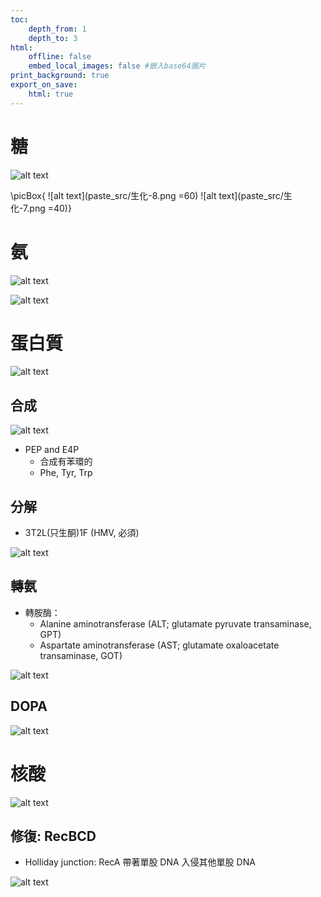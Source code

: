 ```yaml
---
toc:
    depth_from: 1
    depth_to: 3
html:
    offline: false
    embed_local_images: false #嵌入base64圖片
print_background: true
export_on_save:
    html: true
---
```



# 糖


![alt text](paste_src/生化-6.png)


\picBox{
![alt text](paste_src/生化-8.png =60)
![alt text](paste_src/生化-7.png =40)}

# 氨 

![alt text](paste_src/生化-5.png)

![alt text](paste_src/生化-10.png)


# 蛋白質 

![alt text](paste_src/生化.png)


## 合成 

![alt text](paste_src/生化-4.png)


- PEP and E4P 
  - 合成有苯環的
  - Phe, Tyr, Trp

## 分解 

- 3T2L(只生酮)1F (HMV, 必須)

![alt text](paste_src/生化-3.png)

##  轉氨

- 轉胺酶：
  - Alanine aminotransferase (ALT; glutamate pyruvate transaminase, GPT)
  - Aspartate aminotransferase (AST; glutamate oxaloacetate transaminase, GOT)


![alt text](paste_src/生化-2.png)


## DOPA 

![alt text](paste_src/生化-9.png)


# 核酸 


![alt text](paste_src/生化-11.png)

## 修復: RecBCD

- Holliday junction: RecA 帶著單股 DNA 入侵其他單股 DNA 

![alt text](paste_src/生化-12.png)

